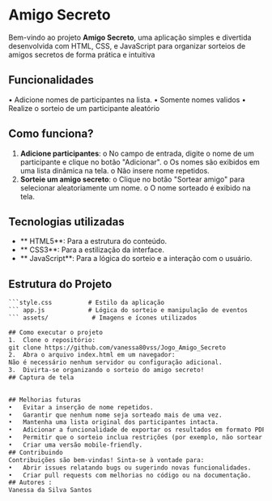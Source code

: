 # Amigo Secreto
Bem-vindo ao projeto **Amigo Secreto**, uma aplicação simples e divertida desenvolvida com HTML, CSS, e JavaScript para organizar sorteios de amigos secretos de forma prática e intuitiva
## Funcionalidades
•	Adicione nomes de participantes na lista.
•	Somente nomes validos
•	Realize o sorteio de um participante aleatório
## Como funciona?
1.	**Adicione participantes**:
o	No campo de entrada, digite o nome de um participante e clique no botão "Adicionar".
o	Os nomes são exibidos em uma lista dinâmica na tela.
o	Não insere nome repetidos.
2.	**Sorteie um amigo secreto**:
o	Clique no botão "Sortear amigo" para selecionar aleatoriamente um nome.
o	O nome sorteado é exibido na tela.
## Tecnologias utilizadas
- ** HTML5**: Para a estrutura do conteúdo. 
- ** CSS3**: Para a estilização da interface.
- ** JavaScript**: Para a lógica do sorteio e a interação com o usuário.
## Estrutura do Projeto
``` index.html          # Arquivo principal da interface
```style.css          # Estilo da aplicação
``` app.js            # Lógica do sorteio e manipulação de eventos
``` assets/            # Imagens e ícones utilizados

## Como executar o projeto
1.	Clone o repositório:
git clone https://github.com/vanessa80vss/Jogo_Amigo_Secreto
2.	Abra o arquivo index.html em um navegador: 
Não é necessário nenhum servidor ou configuração adicional.
3.	Divirta-se organizando o sorteio do amigo secreto!
## Captura de tela
 

## Melhorias futuras
•	Evitar a inserção de nome repetidos.
•	Garantir que nenhum nome seja sorteado mais de uma vez.
•	Mantenha uma lista original dos participantes intacta. 
•	Adicionar a funcionalidade de exportar os resultados em formato PDF ou texto.
•	Permitir que o sorteio inclua restrições (por exemplo, não sortear o próprio nome).
•	Criar uma versão mobile-friendly.
## Contribuindo
Contribuições são bem-vindas! Sinta-se à vontade para:
•	Abrir issues relatando bugs ou sugerindo novas funcionalidades.
•	Criar pull requests com melhorias no código ou na documentação.
## Autores :
Vanessa da Silva Santos
